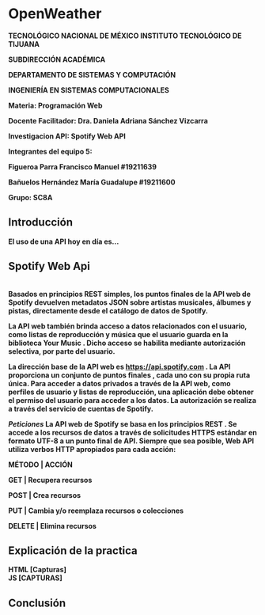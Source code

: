 # OpenWeather
<p><b>
TECNOLÓGICO NACIONAL DE MÉXICO
<b>
INSTITUTO TECNOLÓGICO DE TIJUANA
</p><b>
SUBDIRECCIÓN ACADÉMICA
<p><b>
DEPARTAMENTO DE SISTEMAS Y COMPUTACIÓN
</p><b>
INGENIERÍA EN SISTEMAS COMPUTACIONALES
<p><b>
Materia: Programación Web
</p>
Docente Facilitador: Dra. Daniela Adriana Sánchez Vizcarra

Investigacion API: Spotify Web API

<p> Integrantes del equipo 5: </p>
Figueroa Parra Francisco Manuel  #19211639

Bañuelos Hernández María Guadalupe  #19211600

Grupo: SC8A

**Introducción**
---
El uso de una API hoy en día es...

**Spotify Web Api**
---
<br>
Basados en principios REST simples, los puntos finales de la API web de Spotify devuelven metadatos JSON sobre artistas musicales, álbumes y pistas, directamente desde el catálogo de datos de Spotify.

La API web también brinda acceso a datos relacionados con el usuario, como listas de reproducción y música que el usuario guarda en la biblioteca Your Music . Dicho acceso se habilita mediante autorización selectiva, por parte del usuario.

La dirección base de la API web es https://api.spotify.com . La API proporciona un conjunto de puntos finales , cada uno con su propia ruta única. Para acceder a datos privados a través de la API web, como perfiles de usuario y listas de reproducción, una aplicación debe obtener el permiso del usuario para acceder a los datos. La autorización se realiza a través del servicio de cuentas de Spotify.

*Peticiones*
La API web de Spotify se basa en los principios REST . Se accede a los recursos de datos a través de solicitudes HTTPS estándar en formato UTF-8 a un punto final de API. Siempre que sea posible, Web API utiliza verbos HTTP apropiados para cada acción:
    
MÉTODO	     |      ACCIÓN
    
GET	         |   Recupera recursos
    
POST         |   Crea recursos
    
PUT          |   Cambia y/o reemplaza recursos o colecciones
    
DELETE       |   Elimina recursos
    



Explicación de la practica
---
HTML
[Capturas]
<br>
JS
[CAPTURAS]

Conclusión
---
